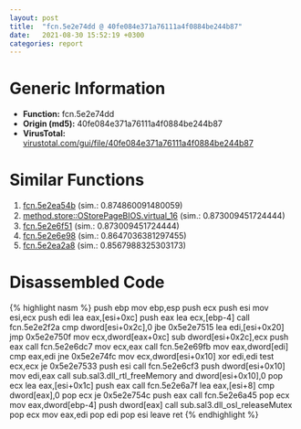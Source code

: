 ```yaml
---
layout: post
title:  "fcn.5e2e74dd @ 40fe084e371a76111a4f0884be244b87"
date:   2021-08-30 15:52:19 +0300
categories: report
---
```


# Generic Information
- **Function:** fcn.5e2e74dd
- **Origin (md5):** 40fe084e371a76111a4f0884be244b87
- **VirusTotal:** [virustotal.com/gui/file/40fe084e371a76111a4f0884be244b87][virustotal_ref]



# Similar Functions

1. [fcn.5e2ea54b][similar_1_ref] (sim.: 0.874860091480059)
2. [method.store꞉꞉OStorePageBIOS.virtual\_16][similar_2_ref] (sim.: 0.873009451724444)
3. [fcn.5e2e6f51][similar_3_ref] (sim.: 0.873009451724444)
4. [fcn.5e2e6e98][similar_4_ref] (sim.: 0.8647036381297455)
5. [fcn.5e2ea2a8][similar_5_ref] (sim.: 0.8567988325303173)


# Disassembled Code

{% highlight nasm %}
push ebp
mov ebp,esp
push ecx
push esi
mov esi,ecx
push edi
lea eax,[esi+0xc]
push eax
lea ecx,[ebp-4]
call fcn.5e2e2f2a
cmp dword[esi+0x2c],0
jbe 0x5e2e7515
lea edi,[esi+0x20]
jmp 0x5e2e750f
mov ecx,dword[eax+0xc]
sub dword[esi+0x2c],ecx
push eax
call fcn.5e2e6dc7
mov ecx,eax
call fcn.5e2e69fb
mov eax,dword[edi]
cmp eax,edi
jne 0x5e2e74fc
mov ecx,dword[esi+0x10]
xor edi,edi
test ecx,ecx
je 0x5e2e7533
push esi
call fcn.5e2e6cf3
push dword[esi+0x10]
mov edi,eax
call sub.sal3.dll_rtl_freeMemory
and dword[esi+0x10],0
pop ecx
lea eax,[esi+0x1c]
push eax
call fcn.5e2e6a7f
lea eax,[esi+8]
cmp dword[eax],0
pop ecx
je 0x5e2e754c
push eax
call fcn.5e2e6a45
pop ecx
mov eax,dword[ebp-4]
push dword[eax]
call sub.sal3.dll_osl_releaseMutex
pop ecx
mov eax,edi
pop edi
pop esi
leave 
ret 
{% endhighlight %}


[similar_1_ref]: /report/fcn.5e2ea54b@40fe084e371a76111a4f0884be244b87
[similar_2_ref]: /report/method.store꞉꞉OStorePageBIOS.virtual_16@40fe084e371a76111a4f0884be244b87
[similar_3_ref]: /report/fcn.5e2e6f51@40fe084e371a76111a4f0884be244b87
[similar_4_ref]: /report/fcn.5e2e6e98@40fe084e371a76111a4f0884be244b87
[similar_5_ref]: /report/fcn.5e2ea2a8@40fe084e371a76111a4f0884be244b87
[virustotal_ref]: https://www.virustotal.com/gui/file/40fe084e371a76111a4f0884be244b87